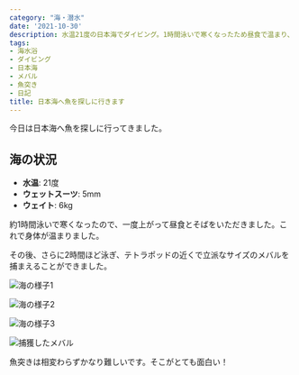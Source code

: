 ```yaml
---
category: "海・潜水"
date: '2021-10-30'
description: 水温21度の日本海でダイビング。1時間泳いで寒くなったため昼食で温まり、その後メバルを捕獲しました。
tags:
- 海水浴
- ダイビング
- 日本海
- メバル
- 魚突き
- 日記
title: 日本海へ魚を探しに行きます
---
```



今日は日本海へ魚を探しに行ってきました。

## 海の状況
- **水温**: 21度
- **ウェットスーツ**: 5mm
- **ウェイト**: 6kg

約1時間泳いで寒くなったので、一度上がって昼食とそばをいただきました。これで身体が温まりました。

その後、さらに2時間ほど泳ぎ、テトラポッドの近くで立派なサイズのメバルを捕まえることができました。

![海の様子1](../images/2021-10-30-diving-01.jpg)

![海の様子2](../images/2021-10-30-diving-02.jpg)

![海の様子3](../images/2021-10-30-diving-03.jpg)

![捕獲したメバル](../images/2021-10-30-diving-04.jpg)

魚突きは相変わらずかなり難しいです。そこがとても面白い！